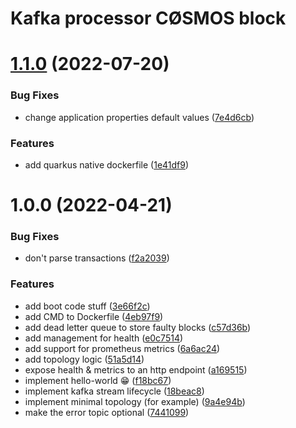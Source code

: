 # Kafka processor CØSMOS block

# [1.1.0](https://github.com/okp4/kafka-processor-cosmos-block/compare/v1.0.0...v1.1.0) (2022-07-20)


### Bug Fixes

* change application properties default values ([7e4d6cb](https://github.com/okp4/kafka-processor-cosmos-block/commit/7e4d6cb2ebc924fbce43a22495426369ec840e76))


### Features

* add quarkus native dockerfile ([1e41df9](https://github.com/okp4/kafka-processor-cosmos-block/commit/1e41df9563c6402c30ebcf17f984ffbb2ee83358))

# 1.0.0 (2022-04-21)


### Bug Fixes

* don't parse transactions ([f2a2039](https://github.com/okp4/kafka-processor-cosmos-block/commit/f2a20394d9bf16c2d5c5b396c31dbb2cb8f5f078))


### Features

* add boot code stuff ([3e66f2c](https://github.com/okp4/kafka-processor-cosmos-block/commit/3e66f2c7998da5900714870fe48a27ce76b99001))
* add CMD to Dockerfile ([4eb97f9](https://github.com/okp4/kafka-processor-cosmos-block/commit/4eb97f9260f9af326686bca2be0e840bab5e7c64))
* add dead letter queue to store faulty blocks ([c57d36b](https://github.com/okp4/kafka-processor-cosmos-block/commit/c57d36bda421362d189889bf5732880cafa765c2))
* add management for health ([e0c7514](https://github.com/okp4/kafka-processor-cosmos-block/commit/e0c7514d96b953f29fffbed1a0d9611ca1048125))
* add support for prometheus metrics ([6a6ac24](https://github.com/okp4/kafka-processor-cosmos-block/commit/6a6ac24d551a944d485d41bb33f0570b009d14f8))
* add topology logic ([51a5d14](https://github.com/okp4/kafka-processor-cosmos-block/commit/51a5d14b347fae0911f1facb033966a2f03a6c59))
* expose health & metrics to an http endpoint ([a169515](https://github.com/okp4/kafka-processor-cosmos-block/commit/a169515460d43a7edb8b39ef9aa936b0c3f74193))
* implement hello-world 😁 ([f18bc67](https://github.com/okp4/kafka-processor-cosmos-block/commit/f18bc673bc4320755858c0f0962853792177c364))
* implement kafka stream lifecycle ([18beac8](https://github.com/okp4/kafka-processor-cosmos-block/commit/18beac81e410d88c07bbc482521561dd897069c4))
* implement minimal topology (for example) ([9a4e94b](https://github.com/okp4/kafka-processor-cosmos-block/commit/9a4e94bfa3d338a256c602289293638106cd49f0))
* make the error topic optional ([7441099](https://github.com/okp4/kafka-processor-cosmos-block/commit/7441099ab9eb4a3c700083495ee317c58beb1d9b))
